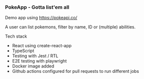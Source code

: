 ### PokeApp - Gotta list'em all

Demo app using https://pokeapi.co/

A user can list pokemons, filter by name, ID or (multiple) abilities.

Tech stack

-   React using create-react-app
-   TypeScript
-   Testing with Jest / RTL
-   E2E testing with playwright
-   Docker image added
-   Github actions configured for pull requests to run different jobs
